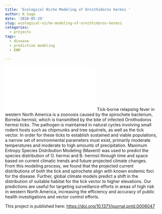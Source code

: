 ```yaml
---
title: 'Ecological Niche Modeling of Ornithidoros hermsi '
author: K Sage
date: '2018-05-29'
slug: ecological-niche-modeling-of-ornithidoros-hermsi
categories:
  - projects
tags:
  - disease
  - predictive modeling
  - ENM

---
```

![Presence of O. hermsi under current climate conditions](/project/2018-05-29-ecological-niche-modeling-of-ornithidoros-hermsi_files/TBRF_presence.pdf)
Tick-borne relapsing fever in western North America is a zoonosis caused by the spirochete bacterium, Borrelia hermsii, which is transmitted by the bite of infected Ornithodoros hermsi ticks. The pathogen is maintained in natural cycles involving small rodent hosts such as chipmunks and tree squirrels, as well as the tick vector. In order for these ticks to establish sustained and viable populations, a narrow set of environmental parameters must exist, primarily moderate temperatures and moderate to high amounts of precipitation. Maximum Entropy Species Distribution Modeling (Maxent) was used to predict the species distribution of O. hermsi and B. hermsii through time and space based on current climatic trends and future projected climate changes. From this modeling process, we found that the projected current distributions of both the tick and spirochete align with known endemic foci for the disease. Further, global climate models predict a shift in the distribution of suitable habitat for the tick vector to higher elevations. Our predictions are useful for targeting surveillance efforts in areas of high risk in western North America, increasing the efficiency and accuracy of public health investigations and vector control efforts.

This project is published here: https://doi.org/10.1371/journal.pntd.0006047